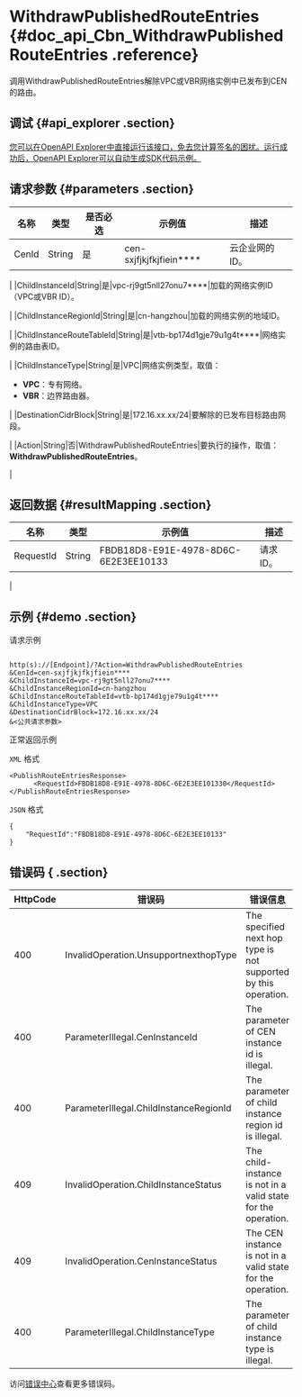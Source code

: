 # WithdrawPublishedRouteEntries {#doc_api_Cbn_WithdrawPublishedRouteEntries .reference}

调用WithdrawPublishedRouteEntries解除VPC或VBR网络实例中已发布到CEN的路由。

## 调试 {#api_explorer .section}

[您可以在OpenAPI Explorer中直接运行该接口，免去您计算签名的困扰。运行成功后，OpenAPI Explorer可以自动生成SDK代码示例。](https://api.aliyun.com/#product=Cbn&api=WithdrawPublishedRouteEntries&type=RPC&version=2017-09-12)

## 请求参数 {#parameters .section}

|名称|类型|是否必选|示例值|描述|
|--|--|----|---|--|
|CenId|String|是|cen-sxjfjkjfkjfiein\*\*\*\*|云企业网的ID。

 |
|ChildInstanceId|String|是|vpc-rj9gt5nll27onu7\*\*\*\*|加载的网络实例ID（VPC或VBR ID）。

 |
|ChildInstanceRegionId|String|是|cn-hangzhou|加载的网络实例的地域ID。

 |
|ChildInstanceRouteTableId|String|是|vtb-bp174d1gje79u1g4t\*\*\*\*|网络实例的路由表ID。

 |
|ChildInstanceType|String|是|VPC|网络实例类型，取值：

 -   **VPC**：专有网络。
-   **VBR**：边界路由器。

 |
|DestinationCidrBlock|String|是|172.16.xx.xx/24|要解除的已发布目标路由网段。

 |
|Action|String|否|WithdrawPublishedRouteEntries|要执行的操作，取值： **WithdrawPublishedRouteEntries**。

 |

## 返回数据 {#resultMapping .section}

|名称|类型|示例值|描述|
|--|--|---|--|
|RequestId|String|FBDB18D8-E91E-4978-8D6C-6E2E3EE10133|请求ID。

 |

## 示例 {#demo .section}

请求示例

``` {#request_demo}

http(s)://[Endpoint]/?Action=WithdrawPublishedRouteEntries
&CenId=cen-sxjfjkjfkjfiein****
&ChildInstanceId=vpc-rj9gt5nll27onu7****
&ChildInstanceRegionId=cn-hangzhou
&ChildInstanceRouteTableId=vtb-bp174d1gje79u1g4t****
&ChildInstanceType=VPC
&DestinationCidrBlock=172.16.xx.xx/24
&<公共请求参数>

```

正常返回示例

`XML` 格式

``` {#xml_return_success_demo}
<PublishRouteEntriesResponse>
      <RequestId>FBDB18D8-E91E-4978-8D6C-6E2E3EE101330</RequestId>
</PublishRouteEntriesResponse>
```

`JSON` 格式

``` {#json_return_success_demo}
{
	"RequestId":"FBDB18D8-E91E-4978-8D6C-6E2E3EE10133"
}
```

## 错误码 { .section}

|HttpCode|错误码|错误信息|描述|
|--------|---|----|--|
|400|InvalidOperation.UnsupportnexthopType|The specified next hop type is not supported by this operation.|操作不支持该nexthopType|
|400|ParameterIllegal.CenInstanceId|The parameter of CEN instance id is illegal.|云企业网ID不正确|
|400|ParameterIllegal.ChildInstanceRegionId|The parameter of child instance region id is illegal.|网络实例所属地域信息不正确。|
|409|InvalidOperation.ChildInstanceStatus|The child-instance is not in a valid state for the operation.|网络子实例正在处理状态，请稍后再操作|
|409|InvalidOperation.CenInstanceStatus|The CEN instance is not in a valid state for the operation.|CEN实例正在处理状态，请稍后再操作|
|400|ParameterIllegal.ChildInstanceType|The parameter of child instance type is illegal.|网络子实例类型不正确|

访问[错误中心](https://error-center.aliyun.com/status/product/Cbn)查看更多错误码。

